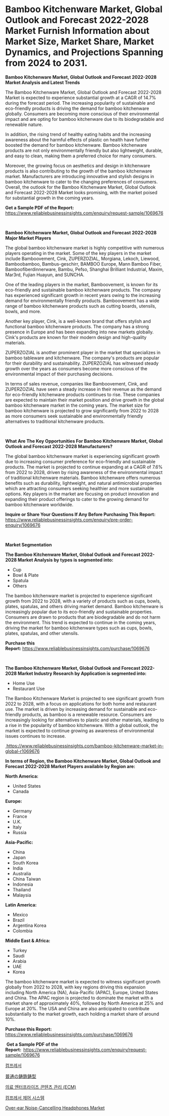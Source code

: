 <p><h1>Bamboo Kitchenware Market, Global Outlook and Forecast 2022-2028 Market Furnish Information about Market Size, Market Share, Market Dynamics, and Projections Spanning from 2024 to 2031.</h1></p><p><strong>Bamboo Kitchenware Market, Global Outlook and Forecast 2022-2028 Market Analysis and Latest Trends</strong></p>
<p><p>The Bamboo Kitchenware Market, Global Outlook and Forecast 2022-2028 Market is expected to experience substantial growth at a CAGR of 14.7% during the forecast period. The increasing popularity of sustainable and eco-friendly products is driving the demand for bamboo kitchenware globally. Consumers are becoming more conscious of their environmental impact and are opting for bamboo kitchenware due to its biodegradable and renewable nature.</p><p>In addition, the rising trend of healthy eating habits and the increasing awareness about the harmful effects of plastic on health have further boosted the demand for bamboo kitchenware. Bamboo kitchenware products are not only environmentally friendly but also lightweight, durable, and easy to clean, making them a preferred choice for many consumers.</p><p>Moreover, the growing focus on aesthetics and design in kitchenware products is also contributing to the growth of the bamboo kitchenware market. Manufacturers are introducing innovative and stylish designs in bamboo kitchenware to cater to the changing preferences of consumers. Overall, the outlook for the Bamboo Kitchenware Market, Global Outlook and Forecast 2022-2028 Market looks promising, with the market poised for substantial growth in the coming years.</p></p>
<p><strong>Get a Sample PDF of the Report:&nbsp;</strong> <a href="https://www.reliablebusinessinsights.com/enquiry/request-sample/1069676">https://www.reliablebusinessinsights.com/enquiry/request-sample/1069676</a></p>
<p>&nbsp;</p>
<p><strong>Bamboo Kitchenware Market, Global Outlook and Forecast 2022-2028 Major Market Players</strong></p>
<p><p>The global bamboo kitchenware market is highly competitive with numerous players operating in the market. Some of the key players in the market include Bamboovement, Cink, ZUPERZOZIAL, Morgiana, Lekoch, Liewood, Bamboobamboo, Bambus-geschirr, BAMBOO Europe, Mann Bamboo Fiber, Bamboofiberdinnerware, Bambu, Pefso, Shanghai Brilliant Industrial, Maxim, Mar3rd, Fujian Huayun, and SUNCHA.</p><p>One of the leading players in the market, Bamboovement, is known for its eco-friendly and sustainable bamboo kitchenware products. The company has experienced significant growth in recent years owing to the increasing demand for environmentally friendly products. Bamboovement has a wide range of bamboo kitchenware products such as cutting boards, utensils, bowls, and more.</p><p>Another key player, Cink, is a well-known brand that offers stylish and functional bamboo kitchenware products. The company has a strong presence in Europe and has been expanding into new markets globally. Cink's products are known for their modern design and high-quality materials.</p><p>ZUPERZOZIAL is another prominent player in the market that specializes in bamboo tableware and kitchenware. The company's products are popular for their durability and sustainability. ZUPERZOZIAL has witnessed steady growth over the years as consumers become more conscious of the environmental impact of their purchasing decisions.</p><p>In terms of sales revenue, companies like Bamboovement, Cink, and ZUPERZOZIAL have seen a steady increase in their revenue as the demand for eco-friendly kitchenware products continues to rise. These companies are expected to maintain their market position and drive growth in the global bamboo kitchenware market in the coming years. The market size for bamboo kitchenware is projected to grow significantly from 2022 to 2028 as more consumers seek sustainable and environmentally friendly alternatives to traditional kitchenware products.</p></p>
<p>&nbsp;</p>
<p><strong>What Are The Key Opportunities For Bamboo Kitchenware Market, Global Outlook and Forecast 2022-2028 Manufacturers?</strong></p>
<p><p>The global bamboo kitchenware market is experiencing significant growth due to increasing consumer preference for eco-friendly and sustainable products. The market is projected to continue expanding at a CAGR of 7.6% from 2022 to 2028, driven by rising awareness of the environmental impact of traditional kitchenware materials. Bamboo kitchenware offers numerous benefits such as durability, lightweight, and natural antimicrobial properties which are attracting consumers seeking healthier and more sustainable options. Key players in the market are focusing on product innovation and expanding their product offerings to cater to the growing demand for bamboo kitchenware worldwide.</p></p>
<p><strong>Inquire or Share Your Questions If Any Before Purchasing This Report:</strong> <a href="https://www.reliablebusinessinsights.com/enquiry/pre-order-enquiry/1069676">https://www.reliablebusinessinsights.com/enquiry/pre-order-enquiry/1069676</a></p>
<p>&nbsp;</p>
<p><strong>Market Segmentation</strong></p>
<p><strong>The Bamboo Kitchenware Market, Global Outlook and Forecast 2022-2028 Market Analysis by types is segmented into:</strong></p>
<p><ul><li>Cup</li><li>Bowl & Plate</li><li>Spatula</li><li>Others</li></ul></p>
<p><p>The bamboo kitchenware market is projected to experience significant growth from 2022 to 2028, with a variety of products such as cups, bowls, plates, spatulas, and others driving market demand. Bamboo kitchenware is increasingly popular due to its eco-friendly and sustainable properties. Consumers are drawn to products that are biodegradable and do not harm the environment. This trend is expected to continue in the coming years, driving the market for bamboo kitchenware types such as cups, bowls, plates, spatulas, and other utensils.</p></p>
<p><strong>Purchase this Report:&nbsp;</strong><a href="https://www.reliablebusinessinsights.com/purchase/1069676">https://www.reliablebusinessinsights.com/purchase/1069676</a></p>
<p>&nbsp;</p>
<p><strong>The Bamboo Kitchenware Market, Global Outlook and Forecast 2022-2028 Market Industry Research by Application is segmented into:</strong></p>
<p><ul><li>Home Use</li><li>Restaurant Use</li></ul></p>
<p><p>The Bamboo Kitchenware Market is projected to see significant growth from 2022 to 2028, with a focus on applications for both home and restaurant use. The market is driven by increasing demand for sustainable and eco-friendly products, as bamboo is a renewable resource. Consumers are increasingly looking for alternatives to plastic and other materials, leading to a rise in the popularity of bamboo kitchenware. With a global outlook, the market is expected to continue growing as awareness of environmental issues continues to increase.</p></p>
<p><a href="https://www.reliablebusinessinsights.com/bamboo-kitchenware-market-in-global-r1069676">&nbsp;https://www.reliablebusinessinsights.com/bamboo-kitchenware-market-in-global-r1069676</a></p>
<p><strong>In terms of Region, the Bamboo Kitchenware Market, Global Outlook and Forecast 2022-2028 Market Players available by Region are:</strong></p>
<p>
    <p> <strong> North America: </strong>
        <ul>
            <li>United States</li>
            <li>Canada</li>
        </ul>
        </p> 
    <p> <strong> Europe: </strong>
        <ul>
            <li>Germany</li>
            <li>France</li>
            <li>U.K.</li>
            <li>Italy</li>
            <li>Russia</li>
        </ul>
        </p> 
    <p> <strong> Asia-Pacific: </strong>
        <ul>
            <li>China</li>
            <li>Japan</li>
            <li>South Korea</li>
            <li>India</li>
            <li>Australia</li>
            <li>China Taiwan</li>
            <li>Indonesia</li>
            <li>Thailand</li>
            <li>Malaysia</li>
        </ul>
        </p> 
    <p> <strong> Latin America: </strong>
        <ul>
            <li>Mexico</li>
            <li>Brazil</li>
            <li>Argentina Korea</li>
            <li>Colombia</li>
        </ul>
        </p> 
    <p> <strong> Middle East & Africa: </strong>
        <ul>
            <li>Turkey</li>
            <li>Saudi</li>
            <li>Arabia</li>
            <li>UAE</li>
            <li>Korea</li>
        </ul>
    </p>
    </p>
<p><p>The bamboo kitchenware market is expected to witness significant growth globally from 2022 to 2028, with key regions driving this expansion including North America (NA), Asia-Pacific (APAC), Europe, United States and China. The APAC region is projected to dominate the market with a market share of approximately 40%, followed by North America at 25% and Europe at 20%. The USA and China are also anticipated to contribute substantially to the market growth, each holding a market share of around 10%.</p></p>
<p><strong>Purchase this Report: </strong><a href="https://www.reliablebusinessinsights.com/purchase/1069676">https://www.reliablebusinessinsights.com/purchase/1069676</a></p>
<p>&nbsp;<strong>Get a Sample PDF of the Report:&nbsp;&nbsp;</strong><a href="https://www.reliablebusinessinsights.com/enquiry/request-sample/1069676">https://www.reliablebusinessinsights.com/enquiry/request-sample/1069676</a></p>
<p><strong></strong></p>
<p><p><a href="https://github.com/TimmyMann6767/Market-Research-Report-List-1/blob/main/199933779610.md">컴프레서</a></p><p><a href="https://github.com/bucuel854722/Market-Research-Report-List-2/blob/main/288608485994.md">普通の鋳鉄鋳型</a></p><p><a href="https://medium.com/@lowellleke20231/%EA%B1%B4%EA%B0%95-%EA%B4%80%EB%A6%AC-%EA%B8%B0%EC%97%85-%EC%BD%98%ED%85%90%EC%B8%A0-%EA%B4%80%EB%A6%AC-ecm-%EC%8B%9C%EC%9E%A5-%EB%B6%84%EC%84%9D-%EA%B8%80%EB%A1%9C%EB%B2%8C-%EC%82%B0%EC%97%85-%EC%A0%84%EB%A7%9D-%EB%B0%8F-%EC%98%88%EC%B8%A1-2024%EB%85%84%EB%B6%80%ED%84%B0-2031%EB%85%84-125de06dd22b">의료 엔터프라이즈 콘텐츠 관리 (ECM)</a></p><p><a href="https://github.com/JeromeRtyau89966/Market-Research-Report-List-1/blob/main/420579379611.md">컴프레서 제어 시스템</a></p><p><a href="https://issuu.com/reportprime-2/docs/over-ear-noise-cancelling-headphones-market-size-2">Over-ear Noise-Cancelling Headphones Market</a></p></p>